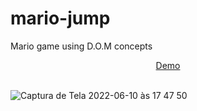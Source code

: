 # mario-jump
Mario game using D.O.M concepts


<div align="center">
  <a href="https://mariojump-adrianalatorre.netlify.app/">Demo</a>
  </div>
  <br/>
 
![Captura de Tela 2022-06-10 às 17 47 50](https://user-images.githubusercontent.com/101880897/173148507-3ee9a6e7-364f-4325-aaf6-511e4eabf957.png)
